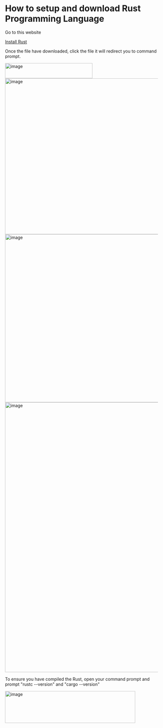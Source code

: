 <h1>How to setup and download Rust Programming Language</h1>
<p>Go to this website</p>
<a href="[https://www.rust-lang.org/tools/instal)/](https://www.rust-lang.org/tools/install)">Install Rust</a>
<P>Once the file have downloaded, click the file it will redirect you to command prompt.</P>
<img width="288" height="50" alt="image" src="https://github.com/user-attachments/assets/9e20613d-a338-48f3-b75d-0b899a3204f0" />
<img width="705" height="513" alt="image" src="https://github.com/user-attachments/assets/0234a773-d297-421a-b698-502c38ee1f73" />
<img width="768" height="553" alt="image" src="https://github.com/user-attachments/assets/30abd7a1-8473-497b-ba30-1f51e2b00234" />
<img width="1115" height="888" alt="image" src="https://github.com/user-attachments/assets/09da56e5-0aff-41c6-b369-df6bcc6f0f79" />
<p>To ensure you have compiled the Rust, open your command prompt and prompt "rustc --version" and "cargo --version"</p>
<img width="429" height="105" alt="image" src="https://github.com/user-attachments/assets/4569e407-de70-45a0-bc1e-5838f9b03da6" />
